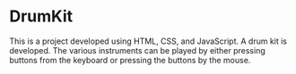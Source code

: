# DrumKit
This is a project developed using HTML, CSS, and JavaScript. A drum kit is developed. The various instruments can be played by either pressing buttons from the keyboard or pressing the buttons by the mouse.
